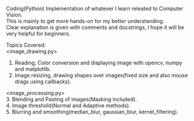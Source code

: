 Coding(Python) Implementation of whatever I learn releated to Computer Vision.<br />
This is mainly to get more hands-on for my better understanding.<br />
Clear explanation is given with comments and docstrings, I hope it will be very helpful for beginners.<br />

Topics Covered:<br />
<image_drawing.py>
1. Reading, Color conversion and displaying image with opencv, numpy and matplotlib.<br />
2. Image resizing, drawing shapes over images(fixed size and also mouse drags using callbacks).<br />

<image_processing.py><br />
3. Blending and Pasting of images(Masking included).<br />
4. Image threshold(Normal and Adaptive methods).<br />
5. Blurring and smoothing(median_blur, gaussian_blur, kernel_filtering). <br />
